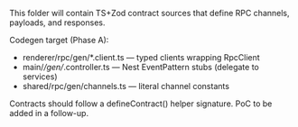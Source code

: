 This folder will contain TS+Zod contract sources that define RPC channels, payloads, and responses.

Codegen target (Phase A):

- renderer/rpc/gen/\*.client.ts — typed clients wrapping RpcClient
- main/_/gen/_.controller.ts — Nest EventPattern stubs (delegate to services)
- shared/rpc/gen/channels.ts — literal channel constants

Contracts should follow a defineContract() helper signature. PoC to be added in a follow-up.
